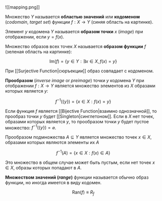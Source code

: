 
![[mapping.png]]

Множество $Y$ называется **областью значений** или **кодоменом** (*codomain*, *target set*) функции $f:X→Y$ (синяя область на картинке). 

Элемент $y$ кодомена $Y$ называется **образом точки** $x$ (*image*) при отображении, если $y=f(x)$.

Множество образов всех точек $X$ называется **образом функции** $f$ (зеленая область на картинке):

$$
\mathrm{Im}(f) = \{ y∈Y : ∃x∈X, f(x)=y \}
$$

При [[Surjective Function|сюръекции]] образ совпадает с кодоменом.

**Прообразом** (*inverse image* or *preimage*) точки $y$ кодомена $Y$ при отображении $f:X→Y$ является множество элементов из $X$ образами которых является $y$:

$$
f^{-1}(\{ y \}) = \{ x∈X: f(x)=y \}
$$

Если функция $f$ является [[Bijective Function|взаимно однозначной]], то прообраз точки $y$ будет [[Singleton|синглетоном]]. Если в $X$ нет точек, образами которых является $y$, то прообразом точки $y$ будет пустое множество: $f^{-1}(\{ y \}) = \varnothing$.

Прообразом подмножества $A⊆Y$ является множество точек $x∈X$, образами которых являются элементы их $A$

$$
f^{-1}(A) = \{ x∈X: f(x)∈A \}
$$

Это множество в общем случае может быть пустым, если нет точек $x∈X$, образы которых попадают в $A$. 


**Множеством значений (*range*)** функции называется обычно образ функции, но иногда имеется в виду кодомен.

$$
\text{Ran}(f) \equiv R_f
$$
